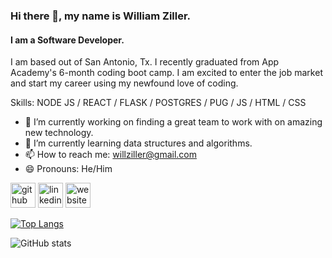 ### Hi there 👋, my name is William Ziller.
#### I am a Software Developer.
I am based out of San Antonio, Tx. I recently graduated from App Academy's 6-month coding boot camp. I am excited to enter the job market and start my career using my newfound love of coding.

Skills: NODE JS / REACT / FLASK / POSTGRES / PUG / JS / HTML / CSS

- 🔭 I’m currently working on finding a great team to work with on amazing new technology. 
- 🌱 I’m currently learning data structures and algorithms. 
- 📫 How to reach me: willziller@gmail.com 
- 😄 Pronouns: He/Him 


[<img src='https://cdn.jsdelivr.net/npm/simple-icons@3.0.1/icons/github.svg' alt='github' height='40'>](https://github.com/wziller)  [<img src='https://cdn.jsdelivr.net/npm/simple-icons@3.0.1/icons/linkedin.svg' alt='linkedin' height='40'>](https://www.linkedin.com/in/william-ziller-99b45a90/)  [<img src='https://cdn.jsdelivr.net/npm/simple-icons@3.0.1/icons/icloud.svg' alt='website' height='40'>](https://www.williamziller.dev/)  

[![Top Langs](https://github-readme-stats.vercel.app/api/top-langs/?username=wziller)](https://github.com/anuraghazra/github-readme-stats)

![GitHub stats](https://github-readme-stats.vercel.app/api?username=wziller&show_icons=true)  

